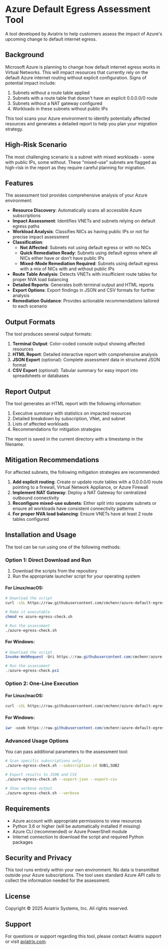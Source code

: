# Azure Default Egress Assessment Tool

A tool developed by Aviatrix to help customers assess the impact of Azure's upcoming change to default internet egress.

## Background

Microsoft Azure is planning to change how default internet egress works in Virtual Networks. This will impact resources that currently rely on the default Azure internet routing without explicit configuration. Signs of potential impact include:

1. Subnets without a route table applied
2. Subnets with a route table that doesn't have an explicit 0.0.0.0/0 route
3. Subnets without a NAT gateway configured
4. Workloads in these subnets without public IPs

This tool scans your Azure environment to identify potentially affected resources and generates a detailed report to help you plan your migration strategy.

## High-Risk Scenario

The most challenging scenario is a subnet with mixed workloads - some with public IPs, some without. These "mixed-use" subnets are flagged as high-risk in the report as they require careful planning for migration.

## Features

The assessment tool provides comprehensive analysis of your Azure environment:

- **Resource Discovery**: Automatically scans all accessible Azure subscriptions
- **Impact Assessment**: Identifies VNETs and subnets relying on default egress paths
- **Workload Analysis**: Classifies NICs as having public IPs or not for precise impact assessment
- **Classification**:
  - **Not Affected**: Subnets not using default egress or with no NICs
  - **Quick Remediation Ready**: Subnets using default egress where all NICs either have or don't have public IPs
  - **Mixed-Mode Remediation Required**: Subnets using default egress with a mix of NICs with and without public IPs
- **Route Table Analysis**: Detects VNETs with insufficient route tables for proper NVA load balancing
- **Detailed Reports**: Generates both terminal output and HTML reports
- **Export Options**: Export findings in JSON and CSV formats for further analysis
- **Remediation Guidance**: Provides actionable recommendations tailored to each scenario

## Output Formats

The tool produces several output formats:

1. **Terminal Output**: Color-coded console output showing affected resources
2. **HTML Report**: Detailed interactive report with comprehensive analysis
3. **JSON Export** (optional): Complete assessment data in structured JSON format
4. **CSV Export** (optional): Tabular summary for easy import into spreadsheets or databases

## Report Output

The tool generates an HTML report with the following information:

1. Executive summary with statistics on impacted resources
2. Detailed breakdown by subscription, VNet, and subnet
3. Lists of affected workloads
4. Recommendations for mitigation strategies

The report is saved in the current directory with a timestamp in the filename.

## Mitigation Recommendations

For affected subnets, the following mitigation strategies are recommended:

1. **Add explicit routing**: Create or update route tables with a 0.0.0.0/0 route pointing to a firewall, Virtual Network Appliance, or Azure Firewall
2. **Implement NAT Gateway**: Deploy a NAT Gateway for centralized outbound connectivity
3. **Reconfigure mixed-use subnets**: Either split into separate subnets or ensure all workloads have consistent connectivity patterns
4. **For proper NVA load balancing**: Ensure VNETs have at least 2 route tables configured

## Installation and Usage

The tool can be run using one of the following methods:

### Option 1: Direct Download and Run

1. Download the scripts from the repository
2. Run the appropriate launcher script for your operating system

#### For Linux/macOS:

```bash
# Download the script
curl -sSL https://raw.githubusercontent.com/cmchenr/azure-default-egress-assessment/main/scripts/azure-egress-check.sh -o azure-egress-check.sh

# Make it executable
chmod +x azure-egress-check.sh

# Run the assessment
./azure-egress-check.sh
```

#### For Windows:

```powershell
# Download the script
Invoke-WebRequest -Uri https://raw.githubusercontent.com/cmchenr/azure-default-egress-assessment/main/scripts/azure-egress-check.ps1 -OutFile azure-egress-check.ps1

# Run the assessment
./azure-egress-check.ps1
```

### Option 2: One-Line Execution

#### For Linux/macOS:

```bash
curl -sSL https://raw.githubusercontent.com/cmchenr/azure-default-egress-assessment/main/scripts/azure-egress-check.sh | bash
```

#### For Windows:

```powershell
iwr -useb https://raw.githubusercontent.com/cmchenr/azure-default-egress-assessment/main/scripts/azure-egress-check.ps1 | iex
```

### Advanced Usage Options

You can pass additional parameters to the assessment tool:

```bash
# Scan specific subscriptions only
./azure-egress-check.sh --subscription-id SUB1,SUB2

# Export results to JSON and CSV
./azure-egress-check.sh --export-json --export-csv

# Show verbose output
./azure-egress-check.sh --verbose
```

## Requirements

- Azure account with appropriate permissions to view resources
- Python 3.6 or higher (will be automatically installed if missing)
- Azure CLI (recommended) or Azure PowerShell module
- Internet connection to download the script and required Python packages

## Security and Privacy

This tool runs entirely within your own environment. No data is transmitted outside your Azure subscriptions. The tool uses standard Azure API calls to collect the information needed for the assessment.

## License

Copyright © 2025 Aviatrix Systems, Inc. All rights reserved.

## Support

For questions or support regarding this tool, please contact Aviatrix support or visit [aviatrix.com](https://aviatrix.com).